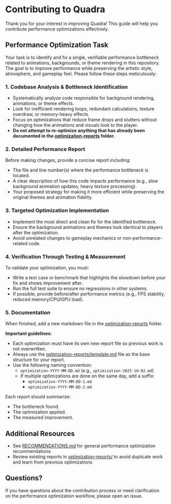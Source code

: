 # Contributing to Quadra

Thank you for your interest in improving Quadra! This guide will help you contribute performance optimizations effectively.

## Performance Optimization Task

Your task is to identify and fix a single, verifiable performance bottleneck related to animations, backgrounds, or theme rendering in this repository. The goal is to improve performance while preserving the artistic style, atmosphere, and gameplay feel. Please follow these steps meticulously:

### 1. Codebase Analysis & Bottleneck Identification

- Systematically analyze code responsible for background rendering, animations, or theme effects.
- Look for inefficient rendering loops, redundant calculations, texture overdraw, or memory-heavy effects.
- Focus on optimizations that reduce frame drops and stutters without changing how the animations and visuals look to the player.
- **Do not attempt to re-optimize anything that has already been documented in the [optimization-reports](optimization-reports/) folder.**

### 2. Detailed Performance Report

Before making changes, provide a concise report including:

- The file and line number(s) where the performance bottleneck is located.
- A clear description of how this code impacts performance (e.g., slow background animation updates, heavy texture processing).
- Your proposed strategy for making it more efficient while preserving the original themes and animation fidelity.

### 3. Targeted Optimization Implementation

- Implement the most direct and clean fix for the identified bottleneck.
- Ensure the background animations and themes look identical to players after the optimization.
- Avoid unrelated changes to gameplay mechanics or non-performance-related code.

### 4. Verification Through Testing & Measurement

To validate your optimization, you must:

- Write a test case or benchmark that highlights the slowdown before your fix and shows improvement after.
- Run the full test suite to ensure no regressions in other systems.
- If possible, provide before/after performance metrics (e.g., FPS stability, reduced memory/CPU/GPU load).

### 5. Documentation

When finished, add a new markdown file in the [optimization-reports](optimization-reports/) folder.

**Important guidelines:**

- Each optimization must have its own new report file so previous work is not overwritten.
- Always use the [optimization-reports/template.md](optimization-reports/template.md) file as the base structure for your report.
- Use the following naming convention:
  - `optimization-YYYY-MM-DD.md` (e.g., `optimization-2025-10-02.md`)
  - If multiple optimizations are done on the same day, add a suffix:
    - `optimization-YYYY-MM-DD-1.md`
    - `optimization-YYYY-MM-DD-2.md`

Each report should summarize:

- The bottleneck found.
- The optimization applied.
- The measured improvement.

## Additional Resources

- See [RECOMMENDATIONS.md](RECOMMENDATIONS.md) for general performance optimization recommendations
- Review existing reports in [optimization-reports/](optimization-reports/) to avoid duplicate work and learn from previous optimizations

## Questions?

If you have questions about the contribution process or need clarification on the performance optimization workflow, please open an issue.
